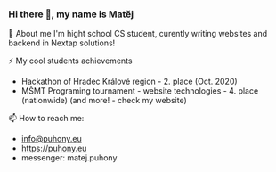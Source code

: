 ### Hi there 👋, my name is Matěj

🔭 About me
I'm hight school CS student, curently writing websites and backend in Nextap solutions! 

⚡  My cool students achievements
 - Hackathon of Hradec Králové region - 2. place (Oct. 2020)
 - MŠMT Programing tournament - website technologies - 4. place (nationwide)
(and more! - check my website)

📫 How to reach me:
  - info@puhony.eu
  - https://puhony.eu
  - messenger: matej.puhony

<!--
**JetamCZ/JetamCZ** is a ✨ _special_ ✨ repository because its `README.md` (this file) appears on your GitHub profile.

Here are some ideas to get you started:

- 🔭 I’m currently working on ...
- 🌱 I’m currently learning ...
- 👯 I’m looking to collaborate on ...
- 🤔 I’m looking for help with ...
- 💬 Ask me about ...
- 📫 How to reach me: ...
- 😄 Pronouns: ...
- ⚡ Fun fact: ...
-->
